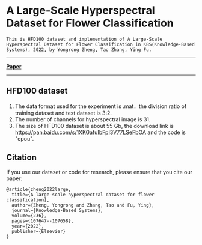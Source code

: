 # A Large-Scale Hyperspectral Dataset for Flower Classification

	This is HFD100 dataset and implementation of A Large-Scale Hyperspectral Dataset for Flower Classification in KBS(Knowledge-Based Systems), 2022, by Yongrong Zheng, Tao Zhang, Ying Fu.

------

[**Paper**](https://www.sciencedirect.com/science/article/abs/pii/S0950705121009096)

------



## HFD100 dataset

1. The data format used for the experiment is .mat，the division ratio of training dataset and test dataset is 3:2.
2. The number of channels for hyperspectral image is 31.
3. The size of HFD100 dataset is about 55 Gb, the download link is https://pan.baidu.com/s/1XKGafuIbFpI3V77LSeFbOA  and the code is "epou".



## Citation

If you use our dataset or code for research, please ensure that you cite our paper:

```
@article{zheng2022large,
  title={A large-scale hyperspectral dataset for flower classification},
  author={Zheng, Yongrong and Zhang, Tao and Fu, Ying},
  journal={Knowledge-Based Systems},
  volume={236},
  pages={107647--107658},
  year={2022},
  publisher={Elsevier}
}
```
